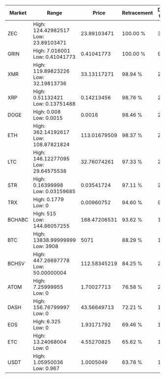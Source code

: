 | Market | Range | Price| Retracement | Doubles to 50% |
| --- | --- | --- | --- | --- |
| ZEC | High: 124.42982517<br />Low: 23.89103471 | 23.89103471 | 100.00 % | 3.10 |
| GRIN | High: 7.016001<br />Low: 0.41041773 | 0.41041773 | 100.00 % | 9.05 |
| XMR | High: 119.89823226<br />Low: 32.19813736 | 33.13117271 | 98.94 % | 2.30 |
| XRP | High: 0.51132421<br />Low: 0.13751488 | 0.14213456 | 98.76 % | 2.28 |
| DOGE | High: 0.008<br />Low: 0.0015 | 0.0016 | 98.46 % | 2.97 |
| ETH | High: 362.14192617<br />Low: 108.87821824 | 113.01679509 | 98.37 % | 2.08 |
| LTC | High: 146.12277095<br />Low: 29.64575538 | 32.76074261 | 97.33 % | 2.68 |
| STR | High: 0.16399998<br />Low: 0.03159685 | 0.03541724 | 97.11 % | 2.76 |
| TRX | High: 0.1779<br />Low: 0 | 0.00960752 | 94.60 % | 9.26 |
| BCHABC | High: 515<br />Low: 144.86057255 | 168.47206531 | 93.62 % | 1.96 |
| BTC | High: 13838.99999999<br />Low: 3908 | 5071 | 88.29 % | 1.75 |
| BCHSV | High: 447.26697778<br />Low: 50.00000004 | 112.58345219 | 84.25 % | 2.21 |
| ATOM | High: 7.25999955<br />Low: 0 | 1.70027713 | 76.58 % | 2.13 |
| DASH | High: 156.76799997<br />Low: 0 | 43.56649713 | 72.21 % | 1.80 |
| EOS | High: 6.325<br />Low: 0 | 1.93171792 | 69.46 % | 1.64 |
| ETC | High: 13.24068004<br />Low: 0 | 4.55270825 | 65.62 % | 1.45 |
| USDT | High: 1.05950036<br />Low: 0.967 | 1.0005049 | 63.78 % | 1.01 |
